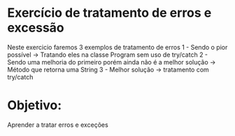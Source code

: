 # Exercício de tratamento de erros e excessão
Neste exercicio faremos 3 exemplos de tratamento de erros
1 - Sendo o pior possível -> Tratando eles na classe Program sem uso de try/catch
2 - Sendo uma melhoria do primeiro porém ainda não é a melhor solução -> Método que retorna uma String
3 - Melhor solução -> tratamento com try/catch

# Objetivo:
Aprender a tratar erros e exceções
